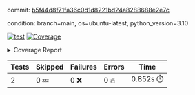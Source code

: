 commit: [b5f44d8f71fa36c0d1d8221bd24a8288688e2e7c](https://github.com/rcmdnk/python-template/tree/b5f44d8f71fa36c0d1d8221bd24a8288688e2e7c)

condition: branch=main, os=ubuntu-latest, python_version=3.10

[![test](https://github.com/rcmdnk/python-template/actions/workflows/test.yml/badge.svg)](https://github.com/rcmdnk/python-template/actions/runs/8774743734)
<a href="https://github.com/rcmdnk/python-template/blob/b5f44d8f71fa36c0d1d8221bd24a8288688e2e7c/README.md"><img alt="Coverage" src="https://img.shields.io/badge/Coverage-100%25-brightgreen.svg" /></a><details><summary>Coverage Report </summary><table><tr><th>File</th><th>Stmts</th><th>Miss</th><th>Cover</th></tr><tbody><tr><td><b>TOTAL</b></td><td><b>4</b></td><td><b>0</b></td><td><b>100%</b></td></tr></tbody></table></details>

| Tests | Skipped | Failures | Errors | Time |
| ----- | ------- | -------- | -------- | ------------------ |
| 2 | 0 :zzz: | 0 :x: | 0 :fire: | 0.852s :stopwatch: |

